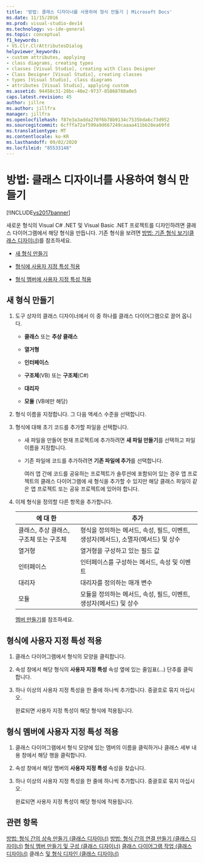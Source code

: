 ```yaml
---
title: '방법: 클래스 디자이너를 사용하여 형식 만들기 | Microsoft Docs'
ms.date: 11/15/2016
ms.prod: visual-studio-dev14
ms.technology: vs-ide-general
ms.topic: conceptual
f1_keywords:
- VS.Clr.ClrAttributesDialog
helpviewer_keywords:
- custom attributes, applying
- class diagrams, creating types
- classes [Visual Studio], creating with Class Designer
- Class Designer [Visual Studio], creating classes
- types [Visual Studio], class diagrams
- attributes [Visual Studio], applying custom
ms.assetid: 94458c31-28bc-40e2-9737-85868788a0e5
caps.latest.revision: 45
author: jillre
ms.author: jillfra
manager: jillfra
ms.openlocfilehash: f87e3a3adda270f6b78b9134c7535bda6c73d952
ms.sourcegitcommit: 6cfffa72af599a9d667249caaaa411bb28ea69fd
ms.translationtype: MT
ms.contentlocale: ko-KR
ms.lasthandoff: 09/02/2020
ms.locfileid: "85533148"
---
```

# <a name="how-to-create-types-by-using-class-designer"></a>방법: 클래스 디자이너를 사용하여 형식 만들기
[!INCLUDE[vs2017banner](../includes/vs2017banner.md)]

새로운 형식의 Visual C# .NET 및 Visual Basic .NET 프로젝트를 디자인하려면 클래스 다이어그램에서 해당 형식을 만듭니다. 기존 형식을 보려면 [방법: 기존 형식 보기(클래스 디자이너)](../ide/how-to-view-existing-types-class-designer.md)를 참조하세요.

- [새 형식 만들기](#CreateType)

- [형식에 사용자 지정 특성 적용](#CustAttributeType)

- [형식 멤버에 사용자 지정 특성 적용](#CustAttributeMember)

## <a name="create-a-new-type"></a><a name="CreateType"></a> 새 형식 만들기

1. 도구 상자의 클래스 디자이너에서 이 중 하나를 클래스 다이어그램으로 끌어 옵니다.

    - **클래스** 또는 **추상 클래스**

    - **열거형**

    - **인터페이스**

    - **구조체**(VB) 또는 **구조체**(C#)

    - **대리자**

    - **모듈** (VB에만 해당)

2. 형식 이름을 지정합니다. 그 다음 액세스 수준을 선택합니다.

3. 형식에 대해 초기 코드를 추가할 파일을 선택합니다.

    - 새 파일을 만들어 현재 프로젝트에 추가하려면 **새 파일 만들기**를 선택하고 파일 이름을 지정합니다.

    - 기존 파일에 코드를 추가하려면 **기존 파일에 추가**를 선택합니다.

         여러 앱 간에 코드를 공유하는 프로젝트가 솔루션에 포함되어 있는 경우 앱 프로젝트의 클래스 다이어그램에 새 형식을 추가할 수 있지만 해당 클래스 파일이 같은 앱 프로젝트 또는 공유 프로젝트에 있어야 합니다.

4. 이제 형식을 정의할 다른 항목을 추가합니다.

    |**에 대 한**|**추가**|
    |-|-|
    |클래스, 추상 클래스, 구조체 또는 구조체|형식을 정의하는 메서드, 속성, 필드, 이벤트, 생성자(메서드), 소멸자(메서드) 및 상수|
    |열거형|열거형을 구성하고 있는 필드 값|
    |인터페이스|인터페이스를 구성하는 메서드, 속성 및 이벤트|
    |대리자|대리자를 정의하는 매개 변수|
    |모듈|모듈을 정의하는 메서드, 속성, 필드, 이벤트, 생성자(메서드) 및 상수|

     [멤버 만들기](../ide/creating-and-configuring-type-members-class-designer.md#CreateMembers)를 참조하세요.

## <a name="apply-a-custom-attribute-to-a-type"></a><a name="CustAttributeType"></a> 형식에 사용자 지정 특성 적용

1. 클래스 다이어그램에서 형식의 모양을 클릭합니다.

2. 속성 창에서 해당 형식의 **사용자 지정 특성** 속성 옆에 있는 줄임표(…) 단추를 클릭합니다.

3. 하나 이상의 사용자 지정 특성을 한 줄에 하나씩 추가합니다. 중괄호로 묶지 마십시오.

     완료되면 사용자 지정 특성이 해당 형식에 적용됩니다.

## <a name="apply-a-custom-attribute-to-a-type-member"></a><a name="CustAttributeMember"></a> 형식 멤버에 사용자 지정 특성 적용

1. 클래스 다이어그램에서 형식 모양에 있는 멤버의 이름을 클릭하거나 클래스 세부 내용 창에서 해당 행을 클릭합니다.

2. 속성 창에서 해당 멤버의 **사용자 지정 특성** 속성을 찾습니다.

3. 하나 이상의 사용자 지정 특성을 한 줄에 하나씩 추가합니다. 중괄호로 묶지 마십시오.

     완료되면 사용자 지정 특성이 해당 형식에 적용됩니다.

## <a name="see-also"></a>관련 항목
 [방법: 형식 간의 상속 만들기 (클래스 디자이너)](../ide/how-to-create-inheritance-between-types-class-designer.md) [방법: 형식 간의 연결 만들기 (클래스 디자이너)](../ide/how-to-create-associations-between-types-class-designer.md) [형식 멤버 만들기 및 구성 (클래스 디자이너)](../ide/creating-and-configuring-type-members-class-designer.md) [클래스 다이어그램 작업 (클래스 디자이너)](../ide/working-with-class-diagrams-class-designer.md) 클래스 [및 형식 디자인 (클래스 디자이너)](../ide/designing-classes-and-types-class-designer.md)

